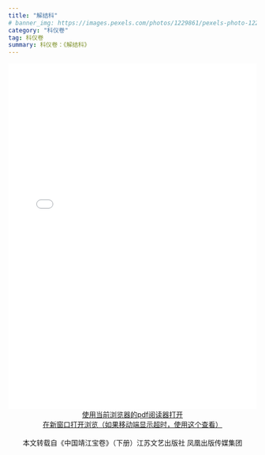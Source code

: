 ```yaml
---
title: "解结科"
# banner_img: https://images.pexels.com/photos/1229861/pexels-photo-1229861.jpeg?auto=compress&cs=tinysrgb&h=750&w=1260
category: "科仪卷"
tag: 科仪卷
summary: 科仪卷：《解结科》
---
```

<div>
  <iframe src="../../../../../pdfjs/web/viewer.html?file=https://cdn.jsdelivr.net/gh/JingJiangBaoJuan/BaoJuanFiles/down/keyi/9.pdf" width="100%" height="700px" frameborder="0"></iframe>
</div>

<div align='center' >
  <a href="https://cdn.jsdelivr.net/gh/JingJiangBaoJuan/BaoJuanFiles/down/keyi/9.pdf">
  使用当前浏览器的pdf阅读器打开</a>
</div>

<div align='center' >
  <a href="../../../../../pdfjs/web/viewer.html?file=https://cdn.jsdelivr.net/gh/JingJiangBaoJuan/BaoJuanFiles/down/keyi/9.pdf">
  在新窗口打开浏览（如果移动端显示超时，使用这个查看）</a>
</div>

<br />

<div align='center' >
  本文转载自《中国靖江宝卷》（下册）江苏文艺出版社 凤凰出版传媒集团
</div>